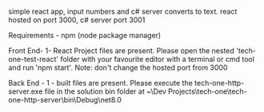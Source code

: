 simple react app, input numbers and c# server converts to text. react hosted on port 3000, c# server port 3001

Requirements - npm (node package manager)

Front End- 1- React Project files are present. Please open the nested 'tech-one-test-react' folder with your favourite editor with a terminal or cmd tool and run 'npm start'. Note: don't change the hosted port from 3000

Back End - 1 - built files are present. Please execute the tech-one-http-server.exe file in the solution bin folder at ~\Dev Projects\tech-one\tech-one-http-server\bin\Debug\net8.0
